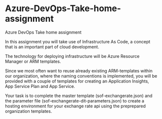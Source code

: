 # Azure-DevOps-Take-home-assignment
Azure DevOps Take home assignment

In this assignment you will take use of Infrastructure As Code, a concept that is an important part of cloud development.

The technology for deploying infrastructure will be Azure Resource Manager or ARM templates.

Since we most often want to reuse already existing ARM-templates within our organization, where the naming conventions is implemented, you will be provided with a couple of templates for creating an Application Insights, App Service Plan and App Service.

Your task is to complete the master template (sof-exchangerate.json) and the parameter file (sof-exchangerate-dit-parameters.json) to create a hosting environment for your exchange rate api using the preprepared organization templates.

